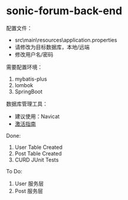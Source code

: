 # sonic-forum-back-end

配置文件：
- src\main\resources\application.properties
- 请修改为目标数据库，本地/远端
- 修改用户名/密码

需要配置环境：
1. mybatis-plus
2. lombok
3. SpringBoot

数据库管理工具：
- 建议使用：Navicat
- [激活指南](https://www.newadmin.cn/archives/1852)

Done:
1. User Table Created
2. Post Table Created
3. CURD JUnit Tests

To Do:
1. User 服务层
1. Post 服务层
